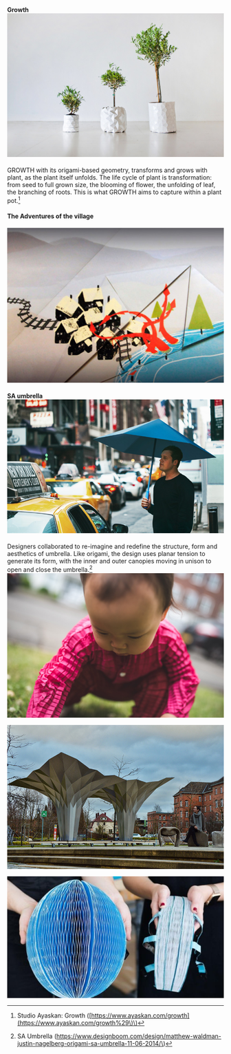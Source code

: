 #### **Growth**![](/assets/import.png)

GROWTH with its origami-based geometry, transforms and grows with plant, as the plant itself unfolds. The life cycle of plant is transformation: from seed to full grown size, the blooming of flower, the unfolding of leaf, the branching of roots. This is what GROWTH aims to capture within a plant pot.[^1]

#### **The Adventures of the village**

![](/assets/import2.png)

#### SA umbrella![](/assets/import1.png)

Designers collaborated to re-imagine and redefine the structure, form and aesthetics of umbrella. Like origami, the design uses planar tension to generate its form, with the inner and outer canopies moving in unison to open and close the umbrella.[^2]![](/assets/petit-pli-ryan-mario-yasin-design_dezeen_2364_col_18.jpg)

![](/assets/alucobonddesignboom04.jpg)

![](/assets/_92472150_dyson3.jpg)

[^1]: Studio Ayaskan: Growth \([https://www.ayaskan.com/growth](https://www.ayaskan.com/growth%29\)\)

[^2]: SA Umbrella \(https://www.designboom.com/design/matthew-waldman-justin-nagelberg-origami-sa-umbrella-11-06-2014/\)


